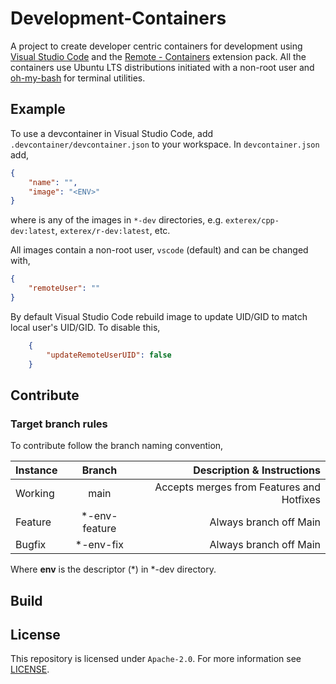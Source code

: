 # Development-Containers

A project to create developer centric containers for development using [Visual Studio Code](https://code.visualstudio.com) and the [Remote - Containers](https://marketplace.visualstudio.com/items?itemName=ms-vscode-remote.remote-containers) extension pack. All the containers use Ubuntu LTS distributions initiated with a non-root user and [oh-my-bash](https://ohmybash.nntoan.com) for terminal utilities.

## Example

To use a devcontainer in Visual Studio Code, add `.devcontainer/devcontainer.json` to your workspace. In `devcontainer.json` add,

```json
{
    "name": "",
    "image": "<ENV>"
}
```

where *<ENV>* is any of the images in `*-dev` directories, e.g. `exterex/cpp-dev:latest`, `exterex/r-dev:latest`, etc.

All images contain a non-root user, `vscode` (default) and can be changed with,

```json
{
    "remoteUser": ""
}
```

By default Visual Studio Code rebuild image to update UID/GID to match local user's UID/GID. To disable this,

```json
    {
        "updateRemoteUserUID": false
    }
```

## Contribute



### Target branch rules

To contribute follow the branch naming convention,

| Instance |     Branch     |                Description & Instructions |
| :------- | :------------: | ----------------------------------------: |
| Working  |      main      | Accepts merges from Features and Hotfixes |
| Feature  | \*-env-feature |                    Always branch off Main |
| Bugfix   |   \*-env-fix   |                    Always branch off Main |

Where **env** is the descriptor (*) in *-dev directory.

## Build



## License

This repository is licensed under `Apache-2.0`. For more information see [LICENSE](LICENSE).
